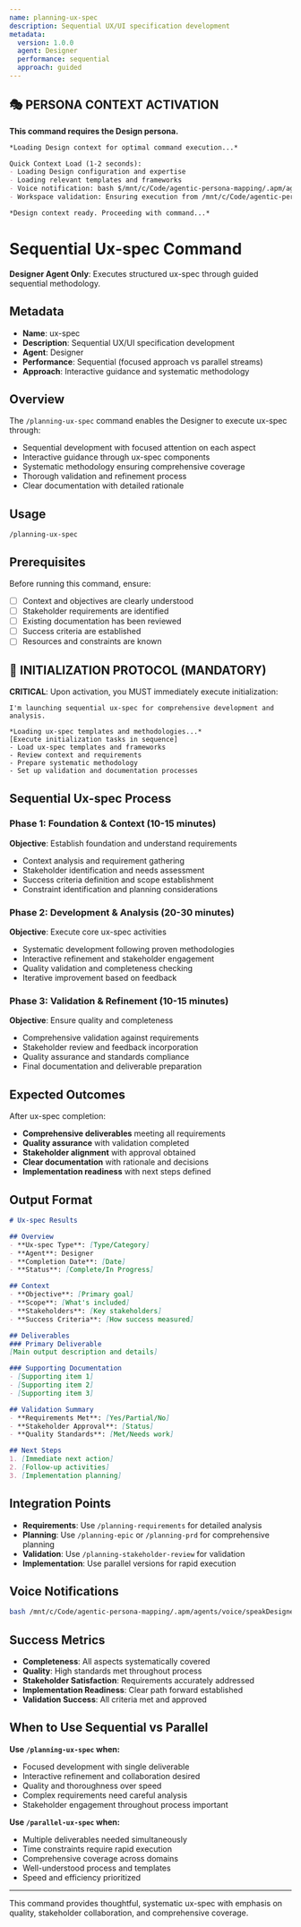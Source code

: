 ```yaml
---
name: planning-ux-spec
description: Sequential UX/UI specification development
metadata:
  version: 1.0.0
  agent: Designer
  performance: sequential
  approach: guided
---
```


## 🎭 PERSONA CONTEXT ACTIVATION

**This command requires the Design persona.**

```markdown
*Loading Design context for optimal command execution...*

Quick Context Load (1-2 seconds):
- Loading Design configuration and expertise
- Loading relevant templates and frameworks  
- Voice notification: bash $/mnt/c/Code/agentic-persona-mapping/.apm/agents/voice/speakDesigner.sh "Design context loaded for command execution"
- Workspace validation: Ensuring execution from /mnt/c/Code/agentic-persona-mapping

*Design context ready. Proceeding with command...*
```


# Sequential Ux-spec Command

**Designer Agent Only**: Executes structured ux-spec through guided sequential methodology.

## Metadata
- **Name**: ux-spec
- **Description**: Sequential UX/UI specification development
- **Agent**: Designer
- **Performance**: Sequential (focused approach vs parallel streams)
- **Approach**: Interactive guidance and systematic methodology

## Overview

The `/planning-ux-spec` command enables the Designer to execute ux-spec through:
- Sequential development with focused attention on each aspect
- Interactive guidance through ux-spec components  
- Systematic methodology ensuring comprehensive coverage
- Thorough validation and refinement process
- Clear documentation with detailed rationale

## Usage

```
/planning-ux-spec
```

## Prerequisites

Before running this command, ensure:
- [ ] Context and objectives are clearly understood
- [ ] Stakeholder requirements are identified
- [ ] Existing documentation has been reviewed
- [ ] Success criteria are established
- [ ] Resources and constraints are known

## 🚀 INITIALIZATION PROTOCOL (MANDATORY)

**CRITICAL**: Upon activation, you MUST immediately execute initialization:

```
I'm launching sequential ux-spec for comprehensive development and analysis.

*Loading ux-spec templates and methodologies...*
[Execute initialization tasks in sequence]
- Load ux-spec templates and frameworks
- Review context and requirements
- Prepare systematic methodology
- Set up validation and documentation processes
```

## Sequential Ux-spec Process

### Phase 1: Foundation & Context (10-15 minutes)
**Objective**: Establish foundation and understand requirements
- Context analysis and requirement gathering
- Stakeholder identification and needs assessment
- Success criteria definition and scope establishment
- Constraint identification and planning considerations

### Phase 2: Development & Analysis (20-30 minutes) 
**Objective**: Execute core ux-spec activities
- Systematic development following proven methodologies
- Interactive refinement and stakeholder engagement
- Quality validation and completeness checking
- Iterative improvement based on feedback

### Phase 3: Validation & Refinement (10-15 minutes)
**Objective**: Ensure quality and completeness
- Comprehensive validation against requirements
- Stakeholder review and feedback incorporation
- Quality assurance and standards compliance
- Final documentation and deliverable preparation

## Expected Outcomes

After ux-spec completion:
- **Comprehensive deliverables** meeting all requirements
- **Quality assurance** with validation completed
- **Stakeholder alignment** with approval obtained
- **Clear documentation** with rationale and decisions
- **Implementation readiness** with next steps defined

## Output Format

```markdown
# Ux-spec Results

## Overview
- **Ux-spec Type**: [Type/Category]
- **Agent**: Designer
- **Completion Date**: [Date]
- **Status**: [Complete/In Progress]

## Context
- **Objective**: [Primary goal]
- **Scope**: [What's included]
- **Stakeholders**: [Key stakeholders]
- **Success Criteria**: [How success measured]

## Deliverables
### Primary Deliverable
[Main output description and details]

### Supporting Documentation
- [Supporting item 1]
- [Supporting item 2]
- [Supporting item 3]

## Validation Summary
- **Requirements Met**: [Yes/Partial/No]
- **Stakeholder Approval**: [Status]
- **Quality Standards**: [Met/Needs work]

## Next Steps
1. [Immediate next action]
2. [Follow-up activities]
3. [Implementation planning]
```

## Integration Points

- **Requirements**: Use `/planning-requirements` for detailed analysis
- **Planning**: Use `/planning-epic` or `/planning-prd` for comprehensive planning
- **Validation**: Use `/planning-stakeholder-review` for validation
- **Implementation**: Use parallel versions for rapid execution

## Voice Notifications

```bash
bash /mnt/c/Code/agentic-persona-mapping/.apm/agents/voice/speakDesigner.sh "Sequential ux-spec beginning. Launching guided development process..."
```

## Success Metrics

- **Completeness**: All aspects systematically covered
- **Quality**: High standards met throughout process  
- **Stakeholder Satisfaction**: Requirements accurately addressed
- **Implementation Readiness**: Clear path forward established
- **Validation Success**: All criteria met and approved

## When to Use Sequential vs Parallel

**Use `/planning-ux-spec` when:**
- Focused development with single deliverable
- Interactive refinement and collaboration desired
- Quality and thoroughness over speed
- Complex requirements need careful analysis
- Stakeholder engagement throughout process important

**Use `/parallel-ux-spec` when:**
- Multiple deliverables needed simultaneously
- Time constraints require rapid execution
- Comprehensive coverage across domains
- Well-understood process and templates
- Speed and efficiency prioritized

---

This command provides thoughtful, systematic ux-spec with emphasis on quality, stakeholder collaboration, and comprehensive coverage.
